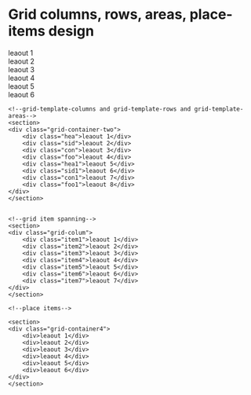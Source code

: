 <!DOCTYPE html>
<html lang="en">
<head>
    <meta charset="UTF-8">
    <meta name="viewport" content="width=device-width, initial-scale=1.0">
    <title>Grid display style</title>
    <link rel="stylesheet" href="style.css">
</head>
<body>
    <main>
    <h1>Grid columns, rows, areas, place-items design</h1>
    <!--grid-template-columns and grid-template-rows-->
    <section>
    <div class="grid-container">
        <div>leaout 1</div>
        <div>leaout 2</div>
        <div>leaout 3</div>
        <div>leaout 4</div>
        <div>leaout 5</div>
        <div>leaout 6</div>
    </div>
    </section>
     

    <!--grid-template-columns and grid-template-rows and grid-template-areas-->
    <section>
    <div class="grid-container-two">
        <div class="hea">leaout 1</div>
        <div class="sid">leaout 2</div>
        <div class="con">leaout 3</div>
        <div class="foo">leaout 4</div>
        <div class="hea1">leaout 5</div>
        <div class="sid1">leaout 6</div>
        <div class="con1">leaout 7</div>
        <div class="foo1">leaout 8</div>
    </div>
    </section>


    <!--grid item spanning-->
    <section>
    <div class="grid-colum">
        <div class="item1">leaout 1</div>
        <div class="item2">leaout 2</div>
        <div class="item3">leaout 3</div>
        <div class="item4">leaout 4</div>
        <div class="item5">leaout 5</div>
        <div class="item6">leaout 6</div>
        <div class="item7">leaout 7</div>
    </div>
    </section>

    <!--place items-->

    <section>
    <div class="grid-container4">
        <div>leaout 1</div>
        <div>leaout 2</div>
        <div>leaout 3</div>
        <div>leaout 4</div>
        <div>leaout 5</div>
        <div>leaout 6</div>
    </div>
    </section>
  </main>
</body>
</html>
